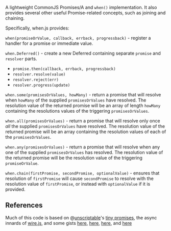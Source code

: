 A lightweight CommonJS Promises/A and `when()` implementation.  It also provides several other useful Promise-related concepts, such as joining and chaining.

Specifically, when.js provides:

`when(promiseOrValue, callback, errback, progressback)` - register a handler for a promise or immediate value.

`when.Deferred()` - create a new Deferred containing separate `promise` and `resolver` parts.

  * `promise.then(callback, errback, progressback)`
  * `resolver.resolve(value)`
  * `resolver.reject(err)`
  * `resolver.progress(update)`

`when.some(promisesOrValues, howMany)` - return a promise that will resolve when `howMany` of the supplied `promisesOrValues` have resolved.  The resolution value of the returned promise will be an array of length `howMany` containing the resolutions values of the triggering `promisesOrValues`.

`when.all(promisesOrValues)` - return a promise that will resolve only once *all* the supplied `promisesOrValues` have resolved.  The resolution value of the returned promise will be an array containing the resolution values of each of the `promisesOrValues`.

`when.any(promisesOrValues)` - return a promise that will resolve when any one of the supplied `promisesOrValues` has resolved.  The resolution value of the returned promise will be the resolution value of the triggering `promiseOrValue`.

`when.chain(firstPromise, secondPromise, optionalValue)` - ensures that resolution of `firstPromise` will cause `secondPromise` to resolve with the resolution value of `firstPromise`, or instead with `optionalValue` if it is provided.

## References

Much of this code is based on @[unscriptable](http://github.com/unscriptable)'s [tiny promises](http://github.com/unscriptable/promises), the async innards of [wire.js](http://github.com/briancavalier/wire), and some gists [here](https://gist.github.com/870729), [here](https://gist.github.com/892345), [here](https://gist.github.com/894356), and [here](https://gist.github.com/894360)
